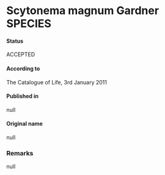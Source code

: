 # Scytonema magnum Gardner SPECIES

#### Status
ACCEPTED

#### According to
The Catalogue of Life, 3rd January 2011

#### Published in
null

#### Original name
null

### Remarks
null